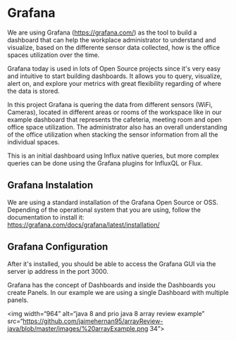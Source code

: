 
# Grafana

We are using Grafana (https://grafana.com/) as the tool to build a dashboard that can help the workplace administrator to understand and visualize, based on the differente sensor data collected, how is the office spaces utilization over the time.

Grafana today is used in lots of Open Source projects since it's very easy and intuitive to start building dashboards. It allows you to query, visualize, alert on, and explore your metrics with great flexibility regarding of where the data is stored.

In this project Grafana is quering the data from different sensors (WiFi, Cameras), located in different areas or rooms of the workspace like in our example dashboard that represents the cafeteria, meeting room and open office space utilization. The administrator also has an overall understanding of the office utilization when stacking the sensor information from all the individual spaces.

This is an initial dashboard using Influx native queries, but more complex queries can be done using the Grafana plugins for InfluxQL or Flux.


## Grafana Instalation

We are using a standard installation of the Grafana Open Source or OSS. Depending of the operational system that you are using, follow the documentation to install it: https://grafana.com/docs/grafana/latest/installation/


## Grafana Configuration

After it's installed, you should be able to access the Grafana GUI via the server ip address in the port 3000.

Grafana has the concept of Dashboards and inside the Dashboards you create Panels. In our example we are using a single Dashboard with multiple panels.

<img width=“964” alt=“java 8 and prio java 8  array review example” src=“https://github.com/jaimehernan95/arrayReview-java/blob/master/images/%20arrayExample.png 34”>
